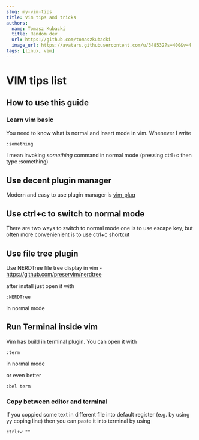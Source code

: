 ```yaml
---
slug: my-vim-tips
title: Vim tips and tricks
authors:
  name: Tomasz Kubacki
  title: Random dev
  url: https://github.com/tomaszkubacki
  image_url: https://avatars.githubusercontent.com/u/348532?s=400&v=4
tags: [linux, vim]
---
```


# VIM tips list

## How to use this guide

### Learn vim basic 
You need to know what is normal and insert mode in vim.
Whenever I write
```
:something
```
I mean invoking *something* command in normal mode (pressing ctrl+c then type :something)


## Use decent plugin manager

Modern and easy to use plugin manager is [vim-plug](https://github.com/junegunn/vim-plug)

## Use ctrl+c to switch to normal mode
There are two ways to switch to normal mode one is to use escape key, but often more convenienient is to use ctrl+c shortcut

## Use file tree plugin

Use NERDTree file tree display in vim - https://github.com/preservim/nerdtree

after install just open it with 
```
:NERDTree
```
in normal mode

## Run Terminal inside vim

Vim has build in terminal plugin. You can open it with
```
:term
```
in normal mode

or even better 
```
:bel term
```


### Copy between editor and terminal

If you coppied some text in different file into default register (e.g. by using yy coping line) then you can paste it into terminal by using 
```
ctrl+w ""
```
